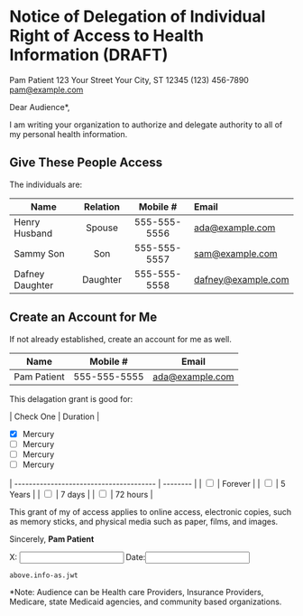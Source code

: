 Notice of Delegation of Individual Right of Access to Health Information (DRAFT)
==========================================================


Pam Patient
123 Your Street Your City, ST 12345
(123) 456-7890
pam@example.com


Dear Audience*,


I am writing your organization to authorize and delegate authority  to all of my personal health information.


Give These People Access
------------------------


The individuals are:

| Name            | Relation | Mobile #  | Email  |
| --------------- |:--------:|:-------------:|:------------------|
| Henry Husband   | Spouse   | 555-555-5556 | ada@example.com    |
| Sammy Son       | Son      | 555-555-5557 | sam@example.com    |
| Dafney Daughter | Daughter | 555-555-5558 | dafney@example.com |


Create an Account for Me
-------------------------

If not already established, create an account for me as well.

| Name         | Mobile #     | Email  |
| ------------ |-------------|:----------------:|
| Pam Patient  | 555-555-5555 | ada@example.com |



This delagation grant is good for:



| Check One | Duration  |

- [X] Mercury
- [ ] Mercury
- [ ] Mercury
- [ ] Mercury

| --------------------------------------- | -------- |
| <input id="checkBox" type="checkbox">   | Forever  |
| <input id="checkBox" type="checkbox">   | 5 Years  |
| <input id="checkBox" type="checkbox">   | 7 days   |
| <input id="checkBox" type="checkbox">   | 72 hours |



This grant of my of access applies to online access, electronic copies, such as memory sticks, and physical media such as paper, films, and images.



Sincerely,
__Pam Patient__


X: <input type="text" class="signature" />
Date:<input type="text" class="signature_date" />



    above.info-as.jwt

*Note: Audience can be Health care Providers, Insurance Providers, Medicare, state Medicaid agencies, and community based organizations.
